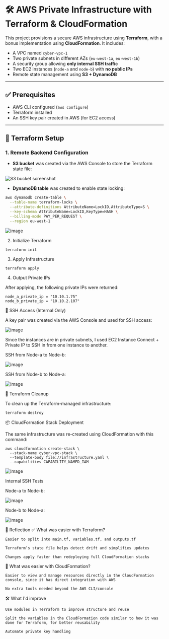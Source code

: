 # 🛠️ AWS Private Infrastructure with Terraform & CloudFormation

This project provisions a secure AWS infrastructure using **Terraform**, with a bonus implementation using **CloudFormation**. It includes:

- A VPC named `cyber-vpc-1`
- Two private subnets in different AZs (`eu-west-1a`, `eu-west-1b`)
- A security group allowing **only internal SSH traffic**
- Two EC2 instances (`node-a` and `node-b`) with **no public IPs**
- Remote state management using **S3 + DynamoDB**

---

## ✅ Prerequisites

- AWS CLI configured (`aws configure`)
- Terraform installed
- An SSH key pair created in AWS (for EC2 access)

---

## 🚀 Terraform Setup

### 1. Remote Backend Configuration

- **S3 bucket** was created via the AWS Console to store the Terraform state file:

![S3 bucket screenshot](https://github.com/user-attachments/assets/7859ffeb-6cc5-48a1-a00f-616e2afc6d42)

- **DynamoDB table** was created to enable state locking:

```bash
aws dynamodb create-table \
  --table-name terraform-locks \
  --attribute-definitions AttributeName=LockID,AttributeType=S \
  --key-schema AttributeName=LockID,KeyType=HASH \
  --billing-mode PAY_PER_REQUEST \
  --region eu-west-1
```

![image](https://github.com/user-attachments/assets/5c6ce314-5ac9-440d-8027-98fc023ac0ec)

2. Initialize Terraform
```
terraform init
```

3. Apply Infrastructure
```
terraform apply
```

4. Output Private IPs

After applying, the following private IPs were returned:
```
node_a_private_ip = "10.10.1.75"
node_b_private_ip = "10.10.2.107"
```

🔐 SSH Access (Internal Only)

A key pair was created via the AWS Console and used for SSH access:

![image](https://github.com/user-attachments/assets/fbe87c91-2e8a-473d-8a51-6580345066ee)

Since the instances are in private subnets, I used EC2 Instance Connect + Private IP to SSH in from one instance to another.

SSH from Node-a to Node-b:

![image](https://github.com/user-attachments/assets/2cc8e313-864b-4661-b98f-000dd98ed590)

SSH from Node-b to Node-a:

![image](https://github.com/user-attachments/assets/ec010c94-58dd-45f7-bb06-8bffc6e8165b)

🧹 Terraform Cleanup

To clean up the Terraform-managed infrastructure:
```
terraform destroy
```

📦 CloudFormation Stack Deployment

The same infrastructure was re-created using CloudFormation with this command:

```
aws cloudformation create-stack \
  --stack-name cyber-vpc-stack \
  --template-body file://infrastructure.yaml \
  --capabilities CAPABILITY_NAMED_IAM
```

![image](https://github.com/user-attachments/assets/ba37cb4f-d1e6-494f-8402-87610c327a4d)

Internal SSH Tests

Node-a to Node-b:


![image](https://github.com/user-attachments/assets/33514fc2-7e88-4121-9685-e9a163348715)

Node-b to Node-a:

![image](https://github.com/user-attachments/assets/b2625252-17eb-4f62-a758-8a7b30caf40b)

💭 Reflection
✅ What was easier with Terraform?

    Easier to split into main.tf, variables.tf, and outputs.tf

    Terraform’s state file helps detect drift and simplifies updates

    Changes apply faster than redeploying full CloudFormation stacks

🤔 What was easier with CloudFormation?

    Easier to view and manage resources directly in the CloudFormation console, since it has direct integration with AWS

    No extra tools needed beyond the AWS CLI/console

🛠️ What I'd improve

    Use modules in Terraform to improve structure and reuse

    Split the variables in the CloudFormation code similar to how it was done for Terraform, for better reusability

    Automate private key handling 
